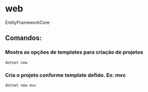 # web
EntityFrameworkCore

## Comandos:
### Mostra as opções de templates para criação de projetos
```dotnet new```

### Cria o projeto conforme template defido. Ex: mvc
```dotnet new mvc```
